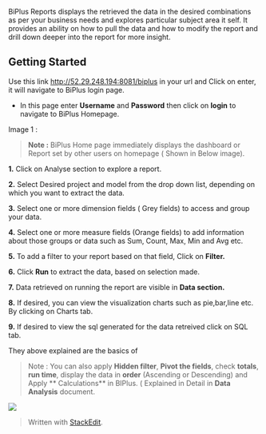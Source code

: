  BiPlus Reports displays the retrieved the data in the desired combinations as per your business needs and explores particular subject area it self. It provides an ability on how to pull the data and how to modify the report and drill down deeper into the report for more insight.

## Getting Started

Use this link http://52.29.248.194:8081/biplus in your url and Click on enter, it will navigate to BiPlus login page. 

-  In this page enter **Username** and **Password** then click on **login** to navigate to BiPlus Homepage. 

Image 1 :

> **Note :** BiPlus Home page immediately displays the dashboard or Report set by other users on homepage ( Shown in Below image).

**1.** Click on Analyse section to explore a report.

**2.** Select Desired project and model from the drop down list, depending on which you want to extract the data.

**3.**  Select one or more dimension fields ( Grey fields) to access and group your data.

**4.** Select one or more measure fields (Orange fields) to add information about those groups or data such as Sum, Count, Max, Min and  Avg etc. 

**5.** To add a filter to your report based on that field, Click on **Filter.**
 
 **6.** Click **Run** to extract the data, based on selection made.

**7.** Data retrieved on running the report are visible in **Data section.** 

**8.** If desired, you can view the visualization charts such as pie,bar,line etc. By clicking on Charts tab.

**9.** If desired to view the sql generated for the data retreived click on SQL tab. 

They above explained are the basics of 
> Note :  You can also apply **Hidden filter**, **Pivot the fields**, check **totals**, **run time**, display the data in **order** (Ascending or Descending) and Apply ** Calculations** in BIPlus. ( Explained in Detail in **Data Analysis** document.
 
![
](https://raw.githubusercontent.com/sv18042016/fp1/master/images/filter_ur.png)
> Written with [StackEdit](https://stackedit.io/).
<!--stackedit_data:
eyJoaXN0b3J5IjpbLTExODk1ODU2OTgsNjM0OTQ1OTgxLDE5ND
k3MTQ0NzUsLTExODc2NTM1MTMsLTkxNDY3NDQ4NywyMTQ3MTcw
OTA4LDI5NDY1NTE0NiwxMzg1MjE0Mzc2LDk0NDI3NTA5OCwxND
Y4NTcyOTgwLC03NjA0MTcxMThdfQ==
-->